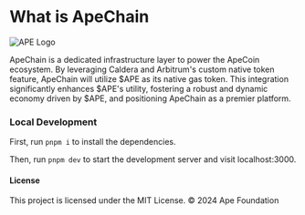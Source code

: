 # What is ApeChain 

![APE Logo](./images/Group.png)

ApeChain is a dedicated infrastructure layer to power the ApeCoin ecosystem. By leveraging Caldera and Arbitrum's custom native token feature, ApeChain will utilize $APE as its native gas token. This integration significantly enhances $APE's utility, fostering a robust and dynamic economy driven by $APE, and positioning ApeChain as a premier platform.


### Local Development

First, run `pnpm i` to install the dependencies.

Then, run `pnpm dev` to start the development server and visit localhost:3000.

#### License

This project is licensed under the MIT License.
© 2024 Ape Foundation


